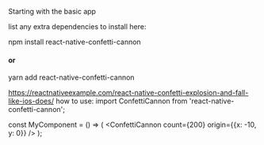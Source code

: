 Starting with the basic app

list any extra dependencies to install here:

npm install react-native-confetti-cannon
#### or
yarn add react-native-confetti-cannon


https://reactnativeexample.com/react-native-confetti-explosion-and-fall-like-ios-does/
how to use:
import ConfettiCannon from 'react-native-confetti-cannon';

const MyComponent = () => (
  <ConfettiCannon count={200} origin={{x: -10, y: 0}} />
);
